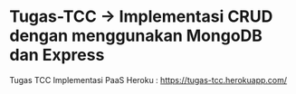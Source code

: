 # Tugas-TCC -> Implementasi CRUD dengan menggunakan MongoDB dan Express

Tugas TCC Implementasi PaaS Heroku : https://tugas-tcc.herokuapp.com/
